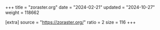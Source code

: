+++
title = "zoraster.org"
date = "2024-02-21"
updated = "2024-10-27"
weight = 118662

[extra]
source = "https://zoraster.org/"
ratio = 2
size = 116
+++
